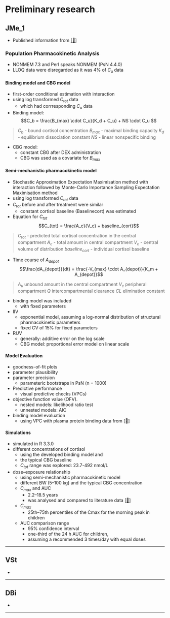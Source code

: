 # Preliminary research

## JMe_1
* Published information from [[📖]](https://doi.org/10.1007/s40262-017-0575-8 "Melin, 2018")

### Population Pharmacokinetic Analysis
* NONMEM 7.3 and Perl speaks NONMEM (PsN 4.4.0)
* LLOQ data were disregarded as it was 4% of $C_u$ data

#### Binding model and CBG model
* first-order conditional estimation with interaction
* using log transformed $C_{tot}$ data
    * which had corrresponding $C_u$ data
* Binding model:
$$C_b = \frac{B_{max} \cdot C_u}{K_d + C_u} + NS \cdot C_u $$
> $C_b$ - bound cortisol concentration
> $B_{max}$ - maximal binding capacity
> $K_d$ - equilibrium dissociation constant
> $NS$ - linear nonspecific binding 

* CBG model:
    * constant CBG after DEX administration
    * CBG was used as a covariate for $B_{max}$

#### Semi-mechanistic pharmacokinetic model
* Stochastic Approximation Expectation Maximisation method with interaction followed by Monte-Carlo Importance Sampling Expectation Maximisation method
* using log transformed $C_{tot}$ data
* $C_{tot}$ before and after treatment were similar
    * constant cortisol baseline (Baselinecort) was estimated
* Equation for $C_{tot}$
$$C_{tot} = \frac{A_c}{V_c} + baseline_{cort}$$
> $C_{tot}$ - predicted total cortisol concentration in the central compartment
> $A_c$ - total amount in central compartment
> $V_c$ - central volume of distribution
> $baseline_{cort}$ - individual cortisol baseline

* Time course of $A_{depot}$
$$\frac{dA_{depot}}{dt} = \frac{-V_{max} \cdot A_{depot}}{K_m + A_{depot}}$$
> $A_{u}$ unbound amount in the central compartment
> $V_c$ peripheral compartment
> $Q$ intercompartmental clearance
> $CL$ elimination constant 
* binding model was included
    * with fixed parameters
* IIV
    * exponential model, assuming a log-normal distribution of structural pharmacokinetic parameters
    * fixed CV of 15% for fixed parameters
* RUV
    * generally: additive error on the log scale
    * CBG model: proportional error model on linear scale

#### Model Evaluation
* goodness-of-fit plots
* parameter plausibility  
* parameter precision
    * parameteric bootstraps in PsN (n = 1000)
* Predictive performance
    * visual predictive checks (VPCs)
* objective function value (OFV).
    * nested models: likelihood ratio test 
    * unnested models: AIC
* binding model evaluation
    * using VPC with plasma protein binding data from [[📖]](https://doi.org/10.1210/jcem.84.2.5461 "1999_Lentjes")

#### Simulations
* simulated in R 3.3.0
* different concentrations of cortisol 
    * using the developed binding model and 
    * the typical CBG baseline
    * $C_{tot}$ range was explored: 23.7-492 nmol/L
* dose–exposure relationship 
    * using semi-mechanistic pharmacokinetic model
    * different BW (5–100 kg) and the typical CBG concentration
    * $C_{max}$ and AUC
        * 2.2–18.5 years
        * was analysed and compared to literature data [[📖]](https://doi.org/10.1210/jcem.82.2.3769 "1997_Knutsson")
    * $C_{max}$
        * 25th–75th percentiles of the Cmax for the morning peak in children
    * AUC comparison range 
        * 95% confidence interval
        * one-third of the 24 h AUC for children, 
        * assuming a recommended 3 times/day with equal doses


<!-- stopped at Results -->

---

## VSt
* 

---

## DBi
*

---

